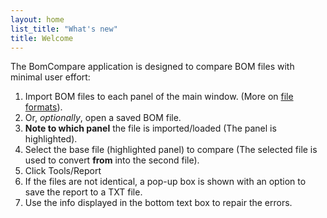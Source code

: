 ```yaml
---
layout: home
list_title: "What's new"
title: Welcome
---
```


The BomCompare application is designed to compare BOM files with minimal user effort:

1. Import BOM files to each panel of the main window. (More on [file formats](details.html)).
2. Or, _optionally_, open a saved BOM file.
3. **Note to which panel** the file is imported/loaded (The panel is highlighted).
4. Select the base file (highlighted panel) to compare (The selected file is used to convert **from** into the second file).
5. Click Tools/Report
6. If the files are not identical, a pop-up box is shown with an option to save the report to a TXT file.
7. Use the info displayed in the bottom text box to repair the errors.
